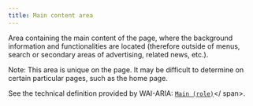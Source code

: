 ```yaml
---
title: Main content area
---
```


Area containing the main content of the page, where the background information and functionalities are located (therefore outside of menus, search or secondary areas of advertising, related news, etc.).

Note: This area is unique on the page. It may be difficult to determine on certain particular pages, such as the home page.

See the technical definition provided by WAI-ARIA: <span lang="en">[`Main (role)`](https://www.w3.org/TR/wai-aria-1.1/#main)</ span>.

